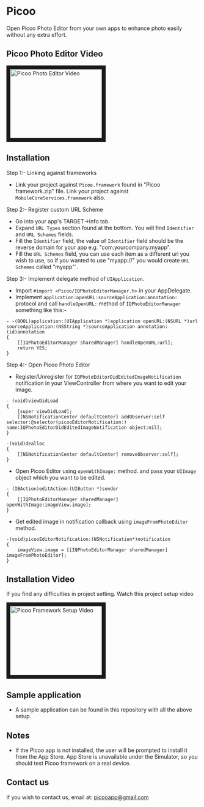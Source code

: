 Picoo
=====

Open Picoo Photo Editor from your own apps to enhance photo easily without any extra effort.

Picoo Photo Editor Video
---

<a href="http://www.youtube.com/watch?feature=player_embedded&v=1qit3S9YpP0
" target="_blank"><img src="http://img.youtube.com/vi/1qit3S9YpP0/0.jpg" 
alt="Picoo Photo Editor Video" width="240" height="180" border="10" /></a>


Installation
---

Step 1:- Linking against frameworks
- Link your project against `Picoo.framework` found in "Picoo framework.zip" file. Link your project against `MobileCoreServices.framework` also.

Step 2:- Register custom URL Scheme
- Go into your app's TARGET->Info tab.
- Expand `URL Types` section found at the bottom. You will find `Identifier` and `URL Schemes` fields.
- Fill the `Identifier` field, the value of `Identifier` field should be the reverse domain for your app e.g. "com.yourcompany.myapp".
- Fill the `URL Schemes` field, you can use each item as a different url you wish to use, so if you wanted to use "myapp://" you would create `URL Schemes` called "myapp"`.

Step 3:- Implement delegate method of `UIApplication`.
- Import `#import <Picoo/IQPhotoEditorManager.h>` in your AppDelegate.
- Implement `application:openURL:sourceApplication:annotation:` protocol and call `handleOpenURL:` method of `IQPhotoEditorManager` something like this:-

````
- -(BOOL)application:(UIApplication *)application openURL:(NSURL *)url sourceApplication:(NSString *)sourceApplication annotation:(id)annotation
{
    [[IQPhotoEditorManager sharedManager] handleOpenURL:url];
    return YES;
}
````

Step 4:- Open Picoo Photo Editor
- Register/Unregister for `IQPhotoEditorDidEditedImageNotification` notification in your ViewController from where you want to edit your image.
````
- (void)viewDidLoad
{
    [super viewDidLoad];
    [[NSNotificationCenter defaultCenter] addObserver:self selector:@selector(picooEditorNotification:) name:IQPhotoEditorDidEditedImageNotification object:nil];
}

-(void)dealloc
{
    [[NSNotificationCenter defaultCenter] removeObserver:self];
}

````

- Open Picoo Editor using `openWithImage:` method. and pass your `UIImage` object which you want to be edited.
````
- (IBAction)editAction:(UIButton *)sender
{
    [[IQPhotoEditorManager sharedManager] openWithImage:imageView.image];
}
````

- Get edited image in notification callback using `imageFromPhotoEditor` method.
````
-(void)picooEditorNotification:(NSNotification*)notification
{
    imageView.image = [[IQPhotoEditorManager sharedManager] imageFromPhotoEditor];
}
````

Installation Video
---

If you find any difficulties in project setting. Watch this project setup video

<a href="http://www.youtube.com/watch?feature=player_embedded&v=_mrsMCJ3yms
" target="_blank"><img src="http://img.youtube.com/vi/_mrsMCJ3yms/0.jpg" 
alt="Picoo Framework Setup Video" width="240" height="180" border="10" /></a>


Sample application
---
- A sample application can be found in this repository with all the above setup.

Notes
---
- If the Picoo app is not installed, the user will be prompted to install it from the App Store.
App Store is unavailable under the Simulator, so you should test Picoo framework on a real device.

Contact us
---
If you wish to contact us, email at: picooapp@gmail.com

